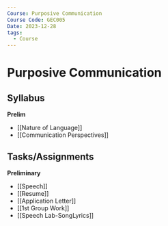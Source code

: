 ```yaml
---
Course: Purposive Communication
Course Code: GEC005
Date: 2023-12-28
tags:
  - Course
---
```

# Purposive Communication
## Syllabus
**Prelim**

- [[Nature of Language]]
- [[Communication Perspectives]]
## Tasks/Assignments
**Preliminary**
- [[Speech]]
- [[Resume]]
- [[Application Letter]]
- [[1st Group Work]]
- [[Speech Lab-SongLyrics]]